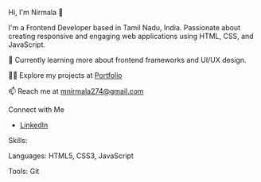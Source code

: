  Hi, I'm Nirmala 👋

 
I'm a Frontend Developer based in Tamil Nadu, India. Passionate about creating responsive and engaging web applications using HTML, CSS, and JavaScript.

🌱 Currently learning more about frontend frameworks and UI/UX design.

👨‍💻 Explore my projects at [Portfolio](https://nirmala-portfolio.web.app/)

📫 Reach me at mnirmala274@gmail.com

 Connect with Me
- [LinkedIn](https://www.linkedin.com/in/nirmala)

Skills:

Languages: HTML5, CSS3, JavaScript

Tools: Git
 
 
 
 
 
